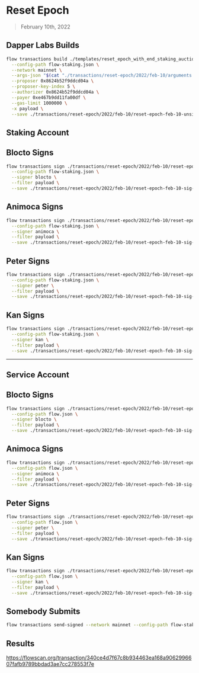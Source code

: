 # Reset Epoch

> February 10th, 2022

## Dapper Labs Builds

```sh
flow transactions build ./templates/reset_epoch_with_end_staking_auction.cdc \
  --config-path flow-staking.json \
  --network mainnet \
  --args-json "$(cat "./transactions/reset-epoch/2022/feb-10/arguments.json")" \
  --proposer 0x8624b52f9ddcd04a \
  --proposer-key-index 5 \
  --authorizer 0x8624b52f9ddcd04a \
  --payer 0xe467b9dd11fa00df \
  --gas-limit 1000000 \
  -x payload \
  --save ./transactions/reset-epoch/2022/feb-10/reset-epoch-feb-10-unsigned.rlp
```

## Staking Account
## Blocto Signs

```sh
flow transactions sign ./transactions/reset-epoch/2022/feb-10/reset-epoch-feb-10-unsigned.rlp \
  --config-path flow-staking.json \
  --signer blocto \
  --filter payload \
  --save ./transactions/reset-epoch/2022/feb-10/reset-epoch-feb-10-sig-1.rlp
```

## Animoca Signs

```sh
flow transactions sign ./transactions/reset-epoch/2022/feb-10/reset-epoch-feb-10-sig-1.rlp \
  --config-path flow-staking.json \
  --signer animoca \
  --filter payload \
  --save ./transactions/reset-epoch/2022/feb-10/reset-epoch-feb-10-sig-2.rlp
```

## Peter Signs

```sh
flow transactions sign ./transactions/reset-epoch/2022/feb-10/reset-epoch-feb-10-sig-2.rlp \
  --config-path flow-staking.json \
  --signer peter \
  --filter payload \
  --save ./transactions/reset-epoch/2022/feb-10/reset-epoch-feb-10-sig-3.rlp
```

## Kan Signs

```sh
flow transactions sign ./transactions/reset-epoch/2022/feb-10/reset-epoch-feb-10-sig-3.rlp \
  --config-path flow-staking.json \
  --signer kan \
  --filter payload \
  --save ./transactions/reset-epoch/2022/feb-10/reset-epoch-feb-10-sig-4.rlp
```

---

## Service Account
## Blocto Signs

```sh
flow transactions sign ./transactions/reset-epoch/2022/feb-10/reset-epoch-feb-10-sig-4.rlp \
  --config-path flow.json \
  --signer blocto \
  --filter payload \
  --save ./transactions/reset-epoch/2022/feb-10/reset-epoch-feb-10-sig-5.rlp
```

## Animoca Signs

```sh
flow transactions sign ./transactions/reset-epoch/2022/feb-10/reset-epoch-feb-10-sig-5.rlp \
  --config-path flow.json \
  --signer animoca \
  --filter payload \
  --save ./transactions/reset-epoch/2022/feb-10/reset-epoch-feb-10-sig-6.rlp
```

## Peter Signs

```sh
flow transactions sign ./transactions/reset-epoch/2022/feb-10/reset-epoch-feb-10-sig-6.rlp \
  --config-path flow.json \
  --signer peter \
  --filter payload \
  --save ./transactions/reset-epoch/2022/feb-10/reset-epoch-feb-10-sig-7.rlp
```

## Kan Signs

```sh
flow transactions sign ./transactions/reset-epoch/2022/feb-10/reset-epoch-feb-10-sig-7.rlp \
  --config-path flow.json \
  --signer kan \
  --filter payload \
  --save ./transactions/reset-epoch/2022/feb-10/reset-epoch-feb-10-sig-complete.rlp
```


## Somebody Submits

```sh
flow transactions send-signed --network mainnet --config-path flow-staking.json ./transactions/reset-epoch/2022/feb-10/reset-epoch-feb-10-sig-complete.rlp
```

## Results

https://flowscan.org/transaction/340ce4d7f67c8b934463ea168a9062996607fafb9789bbdad3ae7cc278553f7e